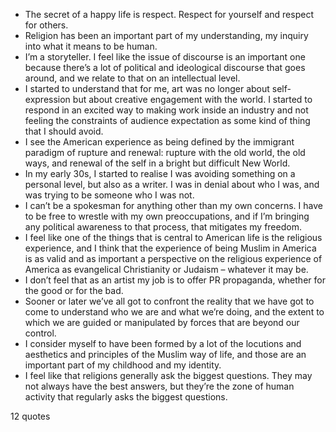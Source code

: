  - The secret of a happy life is respect. Respect for yourself and respect for others.
 - Religion has been an important part of my understanding, my inquiry into what it means to be human.
 - I’m a storyteller. I feel like the issue of discourse is an important one because there’s a lot of political and ideological discourse that goes around, and we relate to that on an intellectual level.
 - I started to understand that for me, art was no longer about self-expression but about creative engagement with the world. I started to respond in an excited way to making work inside an industry and not feeling the constraints of audience expectation as some kind of thing that I should avoid.
 - I see the American experience as being defined by the immigrant paradigm of rupture and renewal: rupture with the old world, the old ways, and renewal of the self in a bright but difficult New World.
 - In my early 30s, I started to realise I was avoiding something on a personal level, but also as a writer. I was in denial about who I was, and was trying to be someone who I was not.
 - I can’t be a spokesman for anything other than my own concerns. I have to be free to wrestle with my own preoccupations, and if I’m bringing any political awareness to that process, that mitigates my freedom.
 - I feel like one of the things that is central to American life is the religious experience, and I think that the experience of being Muslim in America is as valid and as important a perspective on the religious experience of America as evangelical Christianity or Judaism – whatever it may be.
 - I don’t feel that as an artist my job is to offer PR propaganda, whether for the good or for the bad.
 - Sooner or later we’ve all got to confront the reality that we have got to come to understand who we are and what we’re doing, and the extent to which we are guided or manipulated by forces that are beyond our control.
 - I consider myself to have been formed by a lot of the locutions and aesthetics and principles of the Muslim way of life, and those are an important part of my childhood and my identity.
 - I feel like that religions generally ask the biggest questions. They may not always have the best answers, but they’re the zone of human activity that regularly asks the biggest questions.

12 quotes